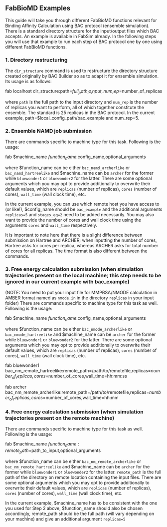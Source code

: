 ## FabBioMD Examples 

This guide will take you through different FabBioMD functions relevant for Binding Affinity Calculation using BAC protocol (ensemble simulation). There is a standard directory structure for the input/output files which BAC accepts. An example is available in FabSim already. In the following steps you will use that example to run each step of BAC protocol one by one using different FabBioMD functions.

### 1. Directory restructuring
The `dir_structure` command is used to restructure the directory structure created originally by BAC Builder so as to adapt it for ensemble simulation. Its usage is as follows:

fab localhost dir_structure:path=$full_path_to_input,num_rep=$number_of_replicas

where `path` is the full path to the input directory and `num_rep` is the number of replicas you want to perform, all of which together constitute the ensemble. The standard is 25 replicas in the BAC protocol. In the current example, path=$local_config_path/bac_example and num_rep=5.

### 2. Ensemble NAMD job submission 
There are commands specific to machine type for this task. Following is the usage:

fab $machine_name $function_name:$config_name,optional_arguments

where $function_name can be either `bac_namd_archerlike` or `bac_namd_hartreelike` and $machine_name can be `archer` for the former while `bluewonder1` or `bluewonder2` for the latter. There are some optional arguments which you may opt to provide additionally to overwrite their default values, which are `replicas` (number of replicas), `cores` (number of cores), `wall_time` (wall clock time), etc. 

In the current example, you can use which remote host you have access to (or like!), $config_name should be `bac_example` and the additional arguments `replicas=5` and `stages_eq=2` need to be added necessarily. You may also want to provide the number of cores and wall clock time using the arguments `cores` and `wall_time` respectively.

It is important to note here that there is a slight difference between submission on Hartree and ARCHER; when inputting the number of cores, Hartree asks for cores per replica, whereas ARCHER asks for total number of cores for all replicas. The time format is also different between the commands.

### 3. Free energy calculation submission (when simulation trajectories present on the local machine; this step needs to be ignored in our current example with bac_example) 
(NOTE: You need to put your input file for MMPBSA/NMODE calculation in AMBER format named as `nmode.in` in the directory `replicas` in your input folder)
There are commands specific to machine type for this task as well. Following is the usage:

fab $machine_name $function_name:$config_name,optional_arguments

where $function_name can be either `bac_nmode_archerlike` or `bac_nmode_hartreelike` and $machine_name can be `archer` for the former while `bluewonder1` or `bluewonder2` for the latter. There are some optional arguments which you may opt to provide additionally to overwrite their default values, which are `replicas` (number of replicas), `cores` (number of cores), `wall_time` (wall clock time), etc. 

fab  bluewonder1 bac_nm_remote_hartreelike:remote_path=/path/to/remotefile,replicas=$number_of_replicas,cores=$number_of_cores,wall_time=hh:mm:ss

fab archer bac_nm_remote_archerlike:remote_path=/path/to/remotefile,replicas=$number_of_replicas,cores=$number_of_cores,wall_time=hh:mm

### 4. Free energy calculation submission (when simulation trajectories present on the remote machine) 
There are commands specific to machine type for this task as well. Following is the usage:

fab $machine_name $function_name:remote_path=$path_to_input,optional_arguments

where $function_name can be either `bac_nm_remote_archerlike` or `bac_nm_remote_hartreelike` and $machine_name can be `archer` for the former while `bluewonder1` or `bluewonder2` for the latter. `remote_path` is the full path of the directory on remote location containing the input files. There are some optional arguments which you may opt to provide additionally to overwrite their default values, which are `replicas` (number of replicas), `cores` (number of cores), `wall_time` (wall clock time), etc. 

In the current example, $machine_name has to be consistent with the one you used for Step 2 above, $function_name should also be chosen accordingly, remote_path should be the full path (will vary depending on your machine) and give an additional argument `replicas=5`


